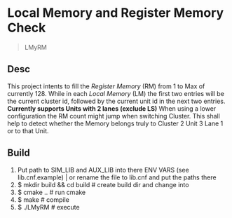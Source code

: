 Local Memory and Register Memory Check
===

> LMyRM

## Desc

This project intents to fill the _Register Memory_ (RM) from 1 to Max of currently 128. While in each _Local Memory_ (LM) the first two entries will be the current cluster id, followed by the current unit id in the next two entries.
__Currently supports Units with 2 lanes (exclude LS)__
When using a lower configuration the RM count might jump when switching Cluster.
This shall help to detect whether the Memory belongs truly to Cluster 2 Unit 3 Lane 1 or to that Unit.

## Build

1. Put path to SIM_LIB and AUX_LIB into there ENV VARS (see lib.cnf.example) | or rename the file to lib.cnf and put the paths there
2. $ mkdir build && cd build # create build dir and change into
3. $ cmake .. # run cmake
4. $ make # compile
5. $ ./LMyRM # execute

